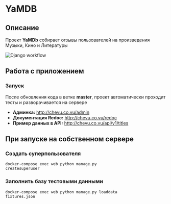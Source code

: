 # YaMDB

## Описание
Проект **YaMDb** собирает отзывы пользователей на произведения Музыки, Кино и Литературы

![Django workflow](https://github.com/greasecake/yamdb_final/actions/workflows/yamdb_workflow.yml/badge.svg)

## Работа с приложением
### Запуск

После обновления кода в ветке **master**, проект автоматически проходит тесты и разворачивается на сервере

- **Админка:** http://chevu.co.vu/admin <br>
- **Документация Redoc:** http://chevu.co.vu/redoc <br>
- **Пример данных в API:** http://chevu.co.vu/api/v1/titles

## При запуске на собственном сервере
### Создать суперпользователя
<code>docker-compose exec web python manage.py createsuperuser</code>

### Заполнить базу тестовыми данными
<code>docker-compose exec web python manage.py loaddata fixtures.json</code>